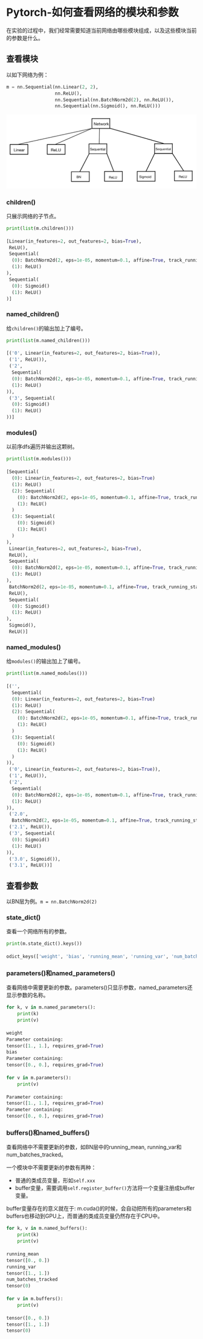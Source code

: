 # Pytorch-如何查看网络的模块和参数

在实验的过程中，我们经常需要知道当前网络由哪些模块组成，以及这些模块当前的参数是什么。

## 查看模块

以如下网络为例：

```python
m = nn.Sequential(nn.Linear(2, 2),
                  nn.ReLU(),
                  nn.Sequential(nn.BatchNorm2d(2), nn.ReLU()),
                  nn.Sequential(nn.Sigmoid(), nn.ReLU()))
```

![network](Pytorch-如何查看网络的模块和参数/1.jpg)

### children()

只展示网络的子节点。

```python
print(list(m.children()))

[Linear(in_features=2, out_features=2, bias=True),
 ReLU(),
 Sequential(
  (0): BatchNorm2d(2, eps=1e-05, momentum=0.1, affine=True, track_running_stats=True)
  (1): ReLU()
),
 Sequential(
  (0): Sigmoid()
  (1): ReLU()
)]
```

### named_children()

给`children()`的输出加上了编号。

```python
print(list(m.named_children()))

[('0', Linear(in_features=2, out_features=2, bias=True)),
 ('1', ReLU()),
 ('2',
  Sequential(
  (0): BatchNorm2d(2, eps=1e-05, momentum=0.1, affine=True, track_running_stats=True)
  (1): ReLU()
)),
 ('3', Sequential(
  (0): Sigmoid()
  (1): ReLU()
))]
```

### modules()

以前序dfs遍历并输出这颗树。

```python
print(list(m.modules()))

[Sequential(
  (0): Linear(in_features=2, out_features=2, bias=True)
  (1): ReLU()
  (2): Sequential(
    (0): BatchNorm2d(2, eps=1e-05, momentum=0.1, affine=True, track_running_stats=True)
    (1): ReLU()
  )
  (3): Sequential(
    (0): Sigmoid()
    (1): ReLU()
  )
),
 Linear(in_features=2, out_features=2, bias=True),
 ReLU(),
 Sequential(
  (0): BatchNorm2d(2, eps=1e-05, momentum=0.1, affine=True, track_running_stats=True)
  (1): ReLU()
),
 BatchNorm2d(2, eps=1e-05, momentum=0.1, affine=True, track_running_stats=True),
 ReLU(),
 Sequential(
  (0): Sigmoid()
  (1): ReLU()
),
 Sigmoid(),
 ReLU()]
```

### named_modules()

给`modules()`的输出加上了编号。

```python
print(list(m.named_modules()))

[('',
  Sequential(
  (0): Linear(in_features=2, out_features=2, bias=True)
  (1): ReLU()
  (2): Sequential(
    (0): BatchNorm2d(2, eps=1e-05, momentum=0.1, affine=True, track_running_stats=True)
    (1): ReLU()
  )
  (3): Sequential(
    (0): Sigmoid()
    (1): ReLU()
  )
)),
 ('0', Linear(in_features=2, out_features=2, bias=True)),
 ('1', ReLU()),
 ('2',
  Sequential(
  (0): BatchNorm2d(2, eps=1e-05, momentum=0.1, affine=True, track_running_stats=True)
  (1): ReLU()
)),
 ('2.0',
  BatchNorm2d(2, eps=1e-05, momentum=0.1, affine=True, track_running_stats=True)),
 ('2.1', ReLU()),
 ('3', Sequential(
  (0): Sigmoid()
  (1): ReLU()
)),
 ('3.0', Sigmoid()),
 ('3.1', ReLU())]
```

## 查看参数

以BN层为例。`m = nn.BatchNorm2d(2)`

### state_dict()

查看一个网络所有的参数。

```python
print(m.state_dict().keys())

odict_keys(['weight', 'bias', 'running_mean', 'running_var', 'num_batches_tracked'])
```

### parameters()和named_parameters()

查看网络中需要更新的参数。parameters()只显示参数，named_parameters还显示参数的名称。

```python
for k, v in m.named_parameters():
    print(k)
    print(v)

weight
Parameter containing:
tensor([1., 1.], requires_grad=True)
bias
Parameter containing:
tensor([0., 0.], requires_grad=True)

for v in m.parameters():
    print(v)

Parameter containing:
tensor([1., 1.], requires_grad=True)
Parameter containing:
tensor([0., 0.], requires_grad=True)
```

### buffers()和named_buffers()

查看网络中不需要更新的参数，如BN层中的running_mean, running_var和num_batches_tracked。

一个模块中不需要更新的参数有两种：

- 普通的类成员变量，形如`self.xxx`
- buffer变量，需要调用`self.register_buffer()`方法将一个变量注册成buffer变量。

buffer变量存在的意义就在于: m.cuda()的时候，会自动把所有的parameters和buffers也移动到GPU上，而普通的类成员变量仍然存在于CPU中。

```python
for k, v in m.named_buffers():
    print(k)
    print(v)

running_mean
tensor([0., 0.])
running_var
tensor([1., 1.])
num_batches_tracked
tensor(0)

for v in m.buffers():
    print(v)

tensor([0., 0.])
tensor([1., 1.])
tensor(0)
```
